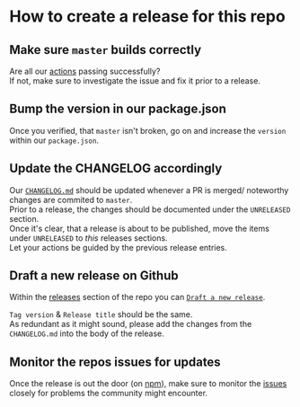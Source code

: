 # How to create a release for this repo

## Make sure `master` builds correctly

Are all our [actions](https://github.com/rnmapbox/maps/actions) passing successfully?  
If not, make sure to investigate the issue and fix it prior to a release.

## Bump the version in our package.json

Once you verified, that `master` isn't broken, go on and increase the `version` within our `package.json`.

## Update the CHANGELOG accordingly

Our [`CHANGELOG.md`](https://github.com/maplibre/maplibre-react-native/blob/master/CHANGELOG.md) should be updated whenever a PR is merged/ noteworthy changes are commited to `master`.  
Prior to a release, the changes should be documented under the `UNRELEASED` section.  
Once it's clear, that a release is about to be published, move the items under `UNRELEASED` to _this_ releases sections.  
Let your actions be guided by the previous release entries.

## Draft a new release on Github

Within the [releases](https://github.com/maplibre/maplibre-react-native/releases) section of the repo you can [`Draft a new release`](https://github.com/maplibre/maplibre-react-native/releases/new).

`Tag version` & `Release title` should be the same.  
As redundant as it might sound, please add the changes from the `CHANGELOG.md` into the body of the release.

## Monitor the repos issues for updates

Once the release is out the door (on [npm](https://www.npmjs.com/package/@maplibre/maplibre-react-native)),
make sure to monitor the [issues](https://github.com/maplibre/maplibre-react-native/issues) closely for
problems the community might encounter.
